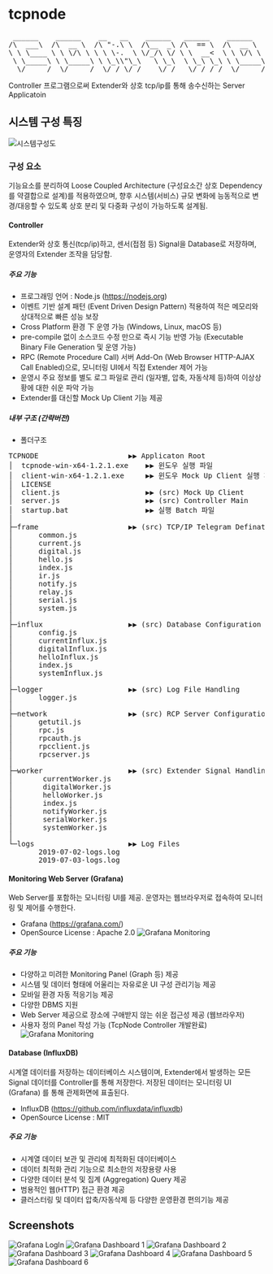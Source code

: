 # tcpnode
<pre>
 ______    ______    __   __    ______   ______    ______    __        __        ______    ______   
/\  ___\  /\  __ \  /\ "-.\ \  /\__  _\ /\  == \  /\  __ \  /\ \      /\ \      /\  ___\  /\  == \  
\ \ \____ \ \ \/\ \ \ \ \-.  \ \/_/\ \/ \ \  __<  \ \ \/\ \ \ \ \____ \ \ \____ \ \  __\  \ \  __<  
 \ \_____\ \ \_____\ \ \_\\"\_\   \ \_\  \ \_\ \_\ \ \_____\ \ \_____\ \ \_____\ \ \_____\ \ \_\ \_\
  \/_____/  \/_____/  \/_/ \/_/    \/_/   \/_/ /_/  \/_____/  \/_____/  \/_____/  \/_____/  \/_/ /_/  
</pre>
Controller 프로그램으로써 Extender와 상호 tcp/ip를 통해 송수신하는 Server Applicatoin

## 시스템 구성 특징
![시스템구성도](./img-system.png)
### 구성 요소
기능요소를 분리하여 Loose Coupled Architecture (구성요소간 상호 Dependency를 약결합으로 설계)를 적용하였으며, 
향후 시스템(서비스) 규모 변화에 능동적으로 변경/대응할 수 있도록 상호 분리 및 다중화 구성이 가능하도록 설계됨.
#### Controller
Extender와 상호 통신(tcp/ip)하고, 센서(접점 등) Signal을 Database로 저장하며, 운영자의 Extender 조작을 담당함.
##### 주요 기능
* 프로그래밍 언어 : Node.js (https://nodejs.org)
* 이벤트 기반 설계 패턴 (Event Driven Design Pattern) 적용하여 적은 메모리와 상대적으로 빠른 성능 보장
* Cross Platform 환경 下 운영 가능 (Windows, Linux, macOS 등)
* pre-compile 없이 소스코드 수정 만으로 즉시 기능 반영 가능 (Executable Binary File Generation 및 운영 가능)
* RPC (Remote Procedure Call) 서버 Add-On (Web Browser HTTP-AJAX Call Enabled)으로, 모니터링 UI에서 직접 Extender 제어 가능
* 운영시 주요 정보를 별도 로그 파일로 관리 (일자별, 압축, 자동삭제 등)하여 이상상황에 대한 쉬운 파악 가능
* Extender를 대신할 Mock Up Client 기능 제공
##### 내부 구조 (간략버전)
* 폴더구조
<pre>
TCPNODE                     ▶▶ Applicaton Root
│  tcpnode-win-x64-1.2.1.exe    ▶▶ 윈도우 실행 파일
│  client-win-x64-1.2.1.exe     ▶▶ 윈도우 Mock Up Client 실행 파일
│  LICENSE
│  client.js                    ▶▶ (src) Mock Up Client
│  server.js                    ▶▶ (src) Controller Main
│  startup.bat                  ▶▶ 실행 Batch 파일
│  
├─frame                     ▶▶ (src) TCP/IP Telegram Defination
│      common.js
│      current.js
│      digital.js
│      hello.js
│      index.js
│      ir.js
│      notify.js
│      relay.js
│      serial.js
│      system.js
│      
├─influx                    ▶▶ (src) Database Configuration & Query
│      config.js
│      currentInflux.js
│      digitalInflux.js
│      helloInflux.js
│      index.js
│      systemInflux.js
│      
├─logger                    ▶▶ (src) Log File Handling
│      logger.js
│      
├─network                   ▶▶ (src) RCP Server Configuration & Services
│      getutil.js
│      rpc.js
│      rpcauth.js
│      rpcclient.js
│      rpcserver.js
│      
├─worker                    ▶▶ (src) Extender Signal Handling & Services
│       currentWorker.js
│       digitalWorker.js
│       helloWorker.js
│       index.js
│       notifyWorker.js
│       serialWorker.js
│       systemWorker.js
│       
└─logs                      ▶▶ Log Files
       2019-07-02-logs.log
       2019-07-03-logs.log
</pre>

#### Monitoring Web Server (Grafana)
Web Server를 포함하는 모니터링 UI를 제공. 운영자는 웹브라우저로 접속하여 모니터링 및 제어를 수행한다.
* Grafana (https://grafana.com/)
* OpenSource License : Apache 2.0 
![Grafana Monitoring](./img-grafana-overview.png)
##### 주요 기능
* 다양하고 미려한 Monitoring Panel (Graph 등) 제공
* 시스템 및 데이터 형태에 어울리는 자유로운 UI 구성 관리기능 제공
* 모바일 환경 자동 적응기능 제공 
* 다양한 DBMS 지원
* Web Server 제공으로 장소에 구애받지 않는 쉬운 접근성 제공 (웹브라우저)
* 사용자 정의 Panel 작성 가능 (TcpNode Controller 개발완료)
![Grafana Monitoring](./img-grafana-control-panel.png)

#### Database (InfluxDB)
시계열 데이터를 저장하는 데이터베이스 시스템이며, Extender에서 발생하는 모든 Signal 데이터를 Controller를 통해 저장한다.
저장된 데이터는 모니터링 UI (Grafana) 를 통해 관제화면에 표출된다.
* InfluxDB (https://github.com/influxdata/influxdb)
* OpenSource License : MIT
##### 주요 기능
* 시계열 데이터 보관 및 관리에 최적화된 데이터베이스
* 데이터 최적화 관리 기능으로 최소한의 저장용량 사용
* 다양한 데이터 분석 및 집계 (Aggregation) Query 제공
* 범용적인 웹(HTTP) 접근 환경 제공
* 클러스터링 및 데이터 압축/자동삭제 등 다양한 운영환경 편의기능 제공 

## Screenshots
![Grafana LogIn](./img-grafana-login.png)
![Grafana Dashboard 1](./img-grafana-dashboard-digital.png)
![Grafana Dashboard 2](./img-grafana-dashboard-current.png)
![Grafana Dashboard 3](./img-grafana-dashboard-total.png)
![Grafana Dashboard 4](./img-grafana-control-panel-commands.png)
![Grafana Dashboard 5](./img-grafana-control-panel-result.png)
![Grafana Dashboard 6](./img-grafana-control-panel-result.png)
